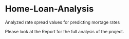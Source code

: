# Home-Loan-Analysis
Analyzed rate spread values for predicting mortage rates

Please look at the Report for the full analysis of the project.
